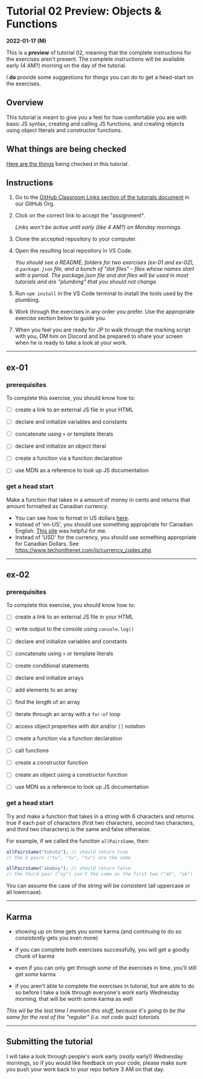 # Tutorial 02 Preview: Objects & Functions

**2022-01-17 (M)**

This is a **preview** of tutorial 02, meaning that the complete instructions for the exercises aren't present. The complete instructions will be available early (4 AM?) morning on the day of the tutorial.

I **do** provide some suggestions for things you can do to get a head-start on the exercises.

## Overview

This tutorial is meant to give you a feel for how comfortable you are with basic JS syntax, creating and calling JS functions, and creating objects using object literals and constructor functions.


## What things are being checked

[Here are the things](what-things-are-checked.md) being checked in this tutorial.


## Instructions
   
1. Go to the [GitHub Classroom Links section of the tutorials document](https://github.com/MRU-CSIS-3512-202201-001/shared-course-material/blob/main/tutorials.md#github-classroom-links) in our GitHub Org.
   
2. Click on the correct link to accept the "assignment". 

    _Links won't be active until early (like 4 AM?) on Monday mornings._

3. Clone the accepted repository to your computer.
   
4. Open the resulting local repository in VS Code.

    _You should see a README, folders for two exercises (ex-01 and ex-02), a `package.json` file, and a bunch of "dot files" - files whose names start with a period. The package.json file and dot files will be used in most tutorials and are "plumbing" that you should not change._

5. Run `npm install` in the VS Code terminal to install the tools used by the plumbing.
   
6. Work through the exercises in any order you prefer. Use the appropriate exercise section below to guide you.
   
7. When you feel you are ready for JP to walk through the marking script with you, DM him on Discord and be prepared to share your screen when he is ready to take a look at your work.

---

## ex-01

### prerequisites

To complete this exercise, you should know how to:

- [ ] create a link to an external JS file in your HTML
- [ ] declare and initialize variables and constants
- [ ] concatenate using `+` or template literals
- [ ] declare and initialize an object literal
- [ ] create a function via a function declaration
- [ ] use MDN as a reference to look up JS documentation


### get a head start

Make a function that takes in a amount of money in cents and returns that amount formatted as Canadian currency. 

- You can see how to format in US dollars [here](https://developer.mozilla.org/en-US/docs/Web/JavaScript/Reference/Global_Objects/Intl/NumberFormat/NumberFormat#currency_formatting).
- Instead of 'en-US', you should use something appropriate for Canadian English. [This site](https://www.techonthenet.com/js/language_tags.php) was helpful for me.
- Instead of 'USD' for the currency, you should use something appropriate for Canadian Dollars. See https://www.techonthenet.com/js/currency_codes.php

---

## ex-02

### prerequisites

To complete this exercise, you should know how to:

- [ ] create a link to an external JS file in your HTML
- [ ] write output to the console using `console.log()`
- [ ] declare and initialize variables and constants
- [ ] concatenate using `+` or template literals
- [ ] create conditional statements
- [ ] declare and initialize arrays
- [ ] add elements to an array
- [ ] find the length of an array
- [ ] iterate through an array with a `for-of` loop
- [ ] access object properties with dot and/or `[]` notation
- [ ] create a function via a function declaration
- [ ] call functions
- [ ] create a constructor function
- [ ] create an object using a constructor function
- [ ] use MDN as a reference to look up JS documentation


### get a head start

Try and make a function that takes in a string with 6 characters and returns true if each pair of characters (first two characters, second two characters, and third two characters) is the same and false otherwise.

For example, if we called the function `allPairsSame`, then:

```javascript
allPairsSame("tututu"); // should return true
// the 3 pairs ("tu", "tu", "tu") are the same

allPairsSame("ababxy"); // should return false
// the third pair ("xy") isn't the same as the first two ("ab", "ab")
```

You can assume the case of the string will be consistent (all uppercase or all lowercase).

---

## Karma
 
- showing up on time gets you some karma (and continuing to do so *consistently* gets you even more)

- if you can complete both exercises successfully, you will get a goodly chunk of karma

- even if you can only get through _some_ of the exercises in time, you'll still get *some* karma

- if you aren't able to complete the exercises in tutorial, but are able to do so before I take a look through everyone's work early Wednesday morning, that will be worth some karma as well

_This wil be the last time I mention this stuff, because it's going to be the same for the rest of the "regular" (i.e. not code quiz) tutorials._

---

## Submitting the tutorial

I will take a look through people's work early (_really_ early!) Wednesday mornings, so if you would like feedback on your code, please make sure you push your work back to your repo before 3 AM on that day.




